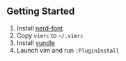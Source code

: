 ## Getting Started

1. Install [nerd-font](https://github.com/ryanoasis/nerd-fonts#font-installation)
2. Copy `vimrc` to `~/.vimrc`
3. Install [vundle](https://github.com/VundleVim/Vundle.vim#quick-start)
4. Launch vim and run `:PluginInstall` 
